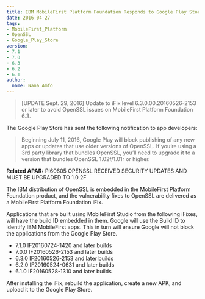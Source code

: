 ```yaml
---
title: IBM MobileFirst Platform Foundation Responds to Google Play Store Announcement of Blocking Apps Using Vulnerable OpenSSL Version
date: 2016-04-27
tags:
- MobileFirst_Platform
- OpenSSL
- Google_Play_Store
version:
- 7.1
- 7.0
- 6.3
- 6.2
- 6.1
author:
  name: Nana Amfo
---
```


> [UPDATE Sept. 29, 2016] Update to iFix level 6.3.0.00.20160526-2153 or later to avoid OpenSSL issues on MobileFirst Platform Foundation 6.3.

The Google Play Store has sent the following notification to app developers:

> Beginning July 11, 2016, Google Play will block publishing of any new apps or updates that use older versions of OpenSSL. If you’re using a 3rd party library that bundles OpenSSL, you’ll need to upgrade it to a version that bundles OpenSSL 1.02f/1.01r or higher.  

**Related APAR:** PI60605 OPENSSL RECEIVED SECURITY UPDATES AND MUST BE UPGRADED TO 1.0.2F

The IBM distribution of OpenSSL is embedded in the MobileFirst Platform Foundation product, and the vulnerability fixes to OpenSSL are delivered as a MobileFirst Platform Foundation iFix. 

Applications that are built using MobileFirst Studio from the following iFixes, will have the build ID embedded in them. Google will use the Build ID to identify IBM MobileFirst apps. This in turn will ensure Google will not block the applications from the Google Play Store.

* 7.1.0 IF20160724-1420 and later builds
* 7.0.0 IF20160526-2153 and later builds
* 6.3.0 IF20160526-2153 and later builds
* 6.2.0 IF20160524-0631 and later builds
* 6.1.0 IF20160528-1310 and later builds

After installing the iFix, rebuild the application, create a new APK, and upload it to the Google Play Store.
